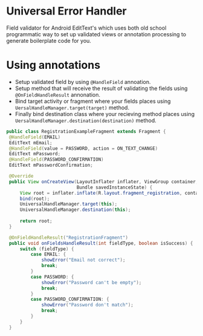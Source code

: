 # Universal Error Handler

Field validator for Android EditText's which uses both old school programmatic way to set up validated views or annotation processing to generate boilerplate code for you.

# Using annotations
  - Setup validated field by using `@HandleField` annoation.
  - Setup method that will receive the result of validating the fields using `@OnFieldHandleResult` annonation.
  - Bind target activity or fragment where your fields places using `UersalHandleManager.target(target)` method.
  - Finally bind destination class where your recieving method places using `UersalHandleManager.destination(destination)` method.
  
   ```java
  public class RegistrationExampleFragment extends Fragment {
    @HandleField(EMAIL)
    EditText mEmail;
    @HandleField(value = PASSWORD, action = ON_TEXT_CHANGE)
    EditText mPassword;
    @HandleField(PASSWORD_CONFIRMATION)
    EditText mPasswordConfirmation;

    @Override
    public View onCreateView(LayoutInflater inflater, ViewGroup container,
                             Bundle savedInstanceState) {
        View root = inflater.inflate(R.layout.fragment_registration, container, false);
        bind(root);
        UniversalHandleManager.target(this);
        UniversalHandleManager.destination(this);
        
        return root;
    }

    @OnFieldHandleResult("RegistrationFragment")
    public void onFieldsHandleResult(int fieldType, boolean isSuccess) {
        switch (fieldType) {
            case EMAIL: {
                showError("Email not correct");
                break;
            }
            case PASSWORD: {
                showError("Password can't be empty");
                break;
            }
            case PASSWORD_CONFIRMATION: {
                showError("Password don't match");
                break;
            }
        }
    }
```
